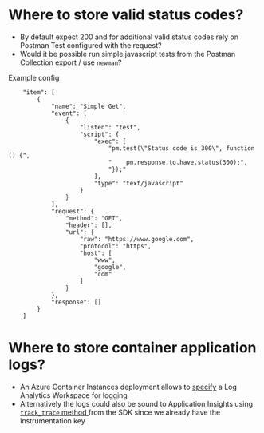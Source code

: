 
# Where to store valid status codes?

- By default expect 200 and for additional valid status codes rely on Postman Test configured with the request?
- Would it be possible run  simple javascript tests from the Postman Collection export /  use `newman`?

Example config 
```
	"item": [
		{
			"name": "Simple Get",
			"event": [
				{
					"listen": "test",
					"script": {
						"exec": [
							"pm.test(\"Status code is 300\", function () {",
							"    pm.response.to.have.status(300);",
							"});"
						],
						"type": "text/javascript"
					}
				}
			],
			"request": {
				"method": "GET",
				"header": [],
				"url": {
					"raw": "https://www.google.com",
					"protocol": "https",
					"host": [
						"www",
						"google",
						"com"
					]
				}
			},
			"response": []
		}
	]

```

# Where to store container application logs?

- An Azure Container Instances deployment allows to [specify](https://docs.microsoft.com/en-us/azure/container-instances/container-instances-log-analytics) a Log Analytics Workspace for logging 
- Alternatively the logs could also be sound to Application Insights using [`track_trace` method ](https://shipit.dev/python-appinsights/applicationinsights.html#applicationinsights.TelemetryClient.track_trace) from the SDK since we already have the instrumentation key


